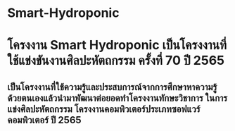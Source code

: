 # Smart-Hydroponic
<h1>โครงงาน Smart Hydroponic เป็นโครงงานที่ใช้แข่งขันงานศิลปะหัตถกรรม ครั้งที่ 70 ปี 2565</h1>
<h2>เป็นโครงงานที่ใช้ความรู้และประสบการณ์จากการศึกษาหาความรู้ด้วยตนเองแล้วนำมาพัฒนาต่อยอดทำโครงงานทักษะวิชาการ ในการแข่งศิลปะหัตถกรรม โครงงานคอมพิวเตอร์ประเภทซอฟแวร์คอมพิวเตอร์ ปี 2565</h2>
